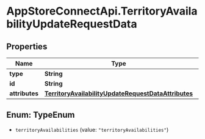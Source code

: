# AppStoreConnectApi.TerritoryAvailabilityUpdateRequestData

## Properties

Name | Type | Description | Notes
------------ | ------------- | ------------- | -------------
**type** | **String** |  | 
**id** | **String** |  | 
**attributes** | [**TerritoryAvailabilityUpdateRequestDataAttributes**](TerritoryAvailabilityUpdateRequestDataAttributes.md) |  | [optional] 



## Enum: TypeEnum


* `territoryAvailabilities` (value: `"territoryAvailabilities"`)




